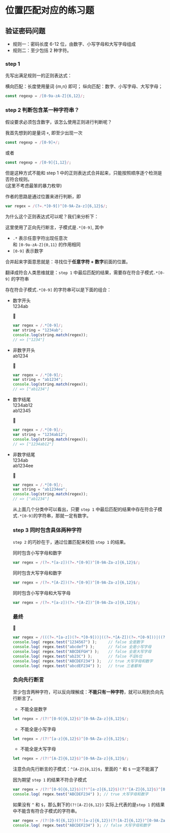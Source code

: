 # 位置匹配对应的练习题

## 验证密码问题

- 规则一：密码长度 6-12 位，由数字、小写字母和大写字母组成
- 规则二：至少包括 2 种字符。

### step 1

先写出满足规则一的正则表达式：

横向匹配：长度使用量词 {m,n} 即可；
纵向匹配：数字、小写字母、大写字母；

```js
const regexp = /[0-9a-zA-Z]{6,12}/;
```

### step 2 判断包含某一种字符串？

假设要求必须包含数字，该怎么使用正则进行判断呢？

我首先想到的是量词 `+`, 即至少出现一次

```js
const regexp = /[0-9]+/;
```

或者

```js
const regexp = /[0-9]{1,12}/;
```

但是这种方式不能和 step 1 中的正则表达式合并起来，只能按照顺序逐个检测是否符合规则。   
(这里不考虑最笨的暴力枚举)

作者的思路是通过位置来进行判断，即

```js
var regex = /(?=.*[0-9])^[0-9A-Za-z]{6,12}$/;
```

为什么这个正则表达式可以呢？我们来分析下：

这里使用了正向先行断言，子模式是`.*[0-9]`, 其中
- `.*` 表示任意字符出现任意次   
  和 `[0-9a-zA-Z]{0,11}` 的作用相同
- `[0-9]` 表示数字

合并起来字面意思就是：寻找位于**任意字符 + 数字**前面的位置。

翻译成符合人类思维就是：`step 1` 中最后匹配的结果，需要存在符合子模式`.*[0-9]` 的字符串


存在符合子模式`.*[0-9]` 的字符串可以是下面的组合：

- 数字开头   
  1234ab

  :candy: 
  ```js
  var regex = /.*[0-9]/;
  var string = "1234ab";
  console.log(string.match(regex));
  // => ["1234"]
  ```

- 非数字开头   
  ab1234

  :candy: 
  ```js
  var regex = /.*[0-9]/;
  var string = "ab1234";
  console.log(string.match(regex));
  // => ["ab1234"]
  ```

- 数字结尾   
  1234ab12   
  ab12345

  :candy: 
  ```js
  var regex = /.*[0-9]/;
  var string = "1234ab12";
  console.log(string.match(regex));
  // => ["1234ab12"]
  ```

- 非数字结尾   
  1234ab   
  ab1234ee

  :candy: 
  ```js
  var regex = /.*[0-9]/;
  var string = "ab1234ee";
  console.log(string.match(regex));
  // => ["ab1234"]
  ```

  从上面几个分类中可以看出，只要 `step 1` 中最后匹配的结果中存在符合子模式`.*[0-9]`的字符串，那就一定有数字。

  ### step 3 同时包含具体两种字符

  `step 2` 的巧妙在于，通过位置匹配来校验 `step 1` 的结果。

  同时包含小写字母和数字

  ```js
  var regex = /(?=.*[a-z])(?=.*[0-9])^[0-9A-Za-z]{6,12}$/;
  ```

  同时包含大写字母和数字

  ```js
  var regex = /(?=.*[A-Z])(?=.*[0-9])^[0-9A-Za-z]{6,12}$/;
  ```

  同时包含小写字母和大写字母

  ```js
  var regex = /(?=.*[a-z])(?=.*[A-Z])^[0-9A-Za-z]{6,12}$/;
  ```

  ### 最终

  :candy: 
  ```js
  var regex = /(((?=.*[a-z])(?=.*[0-9]))|((?=.*[A-Z])(?=.*[0-9]))|((?=.*[a-z])(?=.*[A-Z])))^[0-9A-Za-z]{6,12}$/;
  console.log( regex.test("1234567") );     // false 全是数字
  console.log( regex.test("abcdef") );      // false 全是小写字母
  console.log( regex.test("ABCDEFGH") );    // false 全是大写字母
  console.log( regex.test("ab23C") );       // false 不足6位
  console.log( regex.test("ABCDEF234") );   // true 大写字母和数字
  console.log( regex.test("abcdEF234") );   // true 三者都有
  ```

  ### 负向先行断言

  至少包含两种字符，可以反向理解成：**不能只有一种字符**，就可以用到负向先行断言了。

  - 不能全是数字

  ```js
  let regex = /(?!^[0-9]{6,12}$)^[0-9A-Za-z]{6,12}$/;
  ```

  - 不能全是小写字母

  ```js
  let regex = /(?!^[a-z]{6,12}$)^[0-9A-Za-z]{6,12}$/;
  ```

  - 不能全是大写字母

  ```js
  let regex = /(?!^[A-Z]{6,12}$)^[0-9A-Za-z]{6,12}$/;
  ```

  注意负向先行断言的子模式：`^[A-Z]{6,12}$`，里面的 `^` 和 `$` 一定不能漏了

  因为期望 `step 1` 的结果不符合子模式

   ```js
  var regex = /(?!^[0-9]{6,12}$)(?!^[a-z]{6,12}$)(?!^[A-Z]{6,12}$)^[0-9A-Za-z]{6,12}$/;
  console.log( regex.test("ABCDEF234") ); // true 大写字母和数字
  ```

  如果没有 `^` 和 `$`，那么剩下的`(?![A-Z]{6,12})` 实际上代表的是`step 1` 的结果中不能含有符合子模式的字符串。

  ```js
  var regex = /(?![0-9]{6,12})(?![a-z]{6,12})(?![A-Z]{6,12})^[0-9A-Za-z]{6,12}$/;
  console.log( regex.test("ABCDEF234") ); // false 大写字母和数字
  ```
